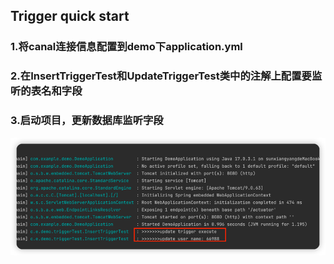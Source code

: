 ## Trigger quick start
### 1.将canal连接信息配置到demo下application.yml
### 2.在InsertTriggerTest和UpdateTriggerTest类中的注解上配置要监听的表名和字段
### 3.启动项目，更新数据库监听字段
![img.png](img.png)
